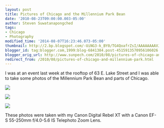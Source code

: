```yaml
---
layout: post
title: Pictures of Chicago and the Millennium Park Bean
date: '2010-08-23T09:00:00.003-05:00'
author: Steven Suwatanapongched
tags:
- Chicago
- Photography
modified_time: '2014-08-07T16:23:46.073-05:00'
thumbnail: http://2.bp.blogspot.com/-UiNG3-k_BY0/TG4QoafrZsI/AAAAAAAAVJw/W3ld86ABlxs/s600/IMG_1883.jpg
blogger_id: tag:blogger.com,1999:blog-6841384.post-4515913570956106026
blogger_orig_url: http://www.sunpech.com/2010/08/pictures-of-chicago-and-millennium-park.html
redirect_from: /2010/08/pictures-of-chicago-and-millennium-park.html
---
```


I was at an event last week at the rooftop of 63 E. Lake Street and I was able to take some photos of the Millennium Park Bean and parts of Chicago.

<a href="http://2.bp.blogspot.com/-UiNG3-k_BY0/TG4QoafrZsI/AAAAAAAAVJw/W3ld86ABlxs/s600/IMG_1883.jpg" ><img border="0"  src="http://2.bp.blogspot.com/-UiNG3-k_BY0/TG4QoafrZsI/AAAAAAAAVJw/W3ld86ABlxs/s320/IMG_1883.jpg"  /></a>

<a href="http://4.bp.blogspot.com/-vzsEnFEJOds/TG4QsX4A_3I/AAAAAAAAVJ4/bEFqIUQivk4/s600/IMG_1884.jpg" ><img border="0"  src="http://4.bp.blogspot.com/-vzsEnFEJOds/TG4QsX4A_3I/AAAAAAAAVJ4/bEFqIUQivk4/s320/IMG_1884.jpg"  /></a>

<a href="http://3.bp.blogspot.com/-LGkcobbS_Jw/TG4Q5gy-QpI/AAAAAAAAVKU/ZFqtyTWDURA/s600/IMG_1887.jpg" ><img border="0"  src="http://3.bp.blogspot.com/-LGkcobbS_Jw/TG4Q5gy-QpI/AAAAAAAAVKU/ZFqtyTWDURA/s320/IMG_1887.jpg"  /></a>

These photos were taken with my Canon Digital Rebel XT with a Canon EF-S 55-250mm f/4.0-5.6 IS Telephoto Zoom Lens.